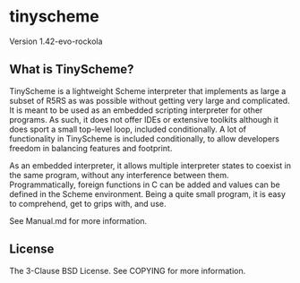 tinyscheme
==========

Version 1.42-evo-rockola

## What is TinyScheme?

TinyScheme is a lightweight Scheme interpreter that implements as large
a subset of R5RS as was possible without getting very large and
complicated. It is meant to be used as an embedded scripting interpreter
for other programs. As such, it does not offer IDEs or extensive toolkits
although it does sport a small top-level loop, included conditionally.
A lot of functionality in TinyScheme is included conditionally, to allow
developers freedom in balancing features and footprint.

As an embedded interpreter, it allows multiple interpreter states to
coexist in the same program, without any interference between them.
Programmatically, foreign functions in C can be added and values
can be defined in the Scheme environment. Being a quite small program,
it is easy to comprehend, get to grips with, and use.

See Manual.md for more information.

## License

The 3-Clause BSD License. See COPYING for more information.
